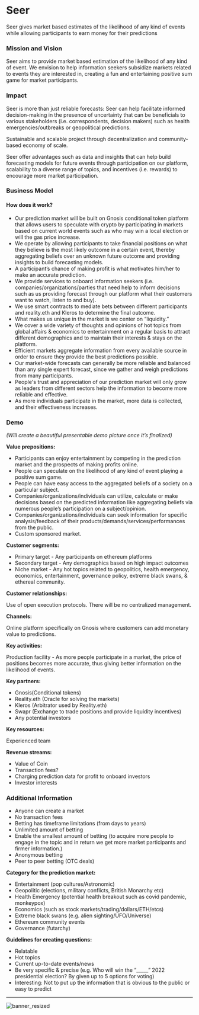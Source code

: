

# Seer
Seer gives market based estimates of the likelihood of any kind of events while allowing participants to earn money for their predictions



### Mission and Vision
Seer aims to provide market based estimation of the likelihood of any kind of event. We envision to help information seekers subsidize markets related to events they are interested in, creating a fun and entertaining positive sum game for market participants.


### Impact
Seer is more than just reliable forecasts: Seer can help facilitate informed decision-making in the presence of uncertainty that can be beneficials to various stakeholders (i.e. correspondents, decision makers) such as health emergencies/outbreaks or geopolitical predictions.  

Sustainable and scalable project through decentralization and community-based economy of scale.

Seer offer advantages such as data and insights that can help build forecasting models for future events through participation on our platform, scalability to a diverse range of topics, and incentives (i.e. rewards) to encourage more market participation.
### Business Model
#### How does it work?
- Our prediction market will be built on Gnosis conditional token platform that allows users to speculate with crypto by participating in markets based on current world events such as who may win a local election or will the gas price increase.
- We operate by allowing participants to take financial positions on what they believe is the most likely outcome in a certain event, thereby aggregating beliefs over an unknown future outcome and providing insights to build forecasting models.
- A participant’s chance of making profit is what motivates him/her to make an accurate prediction.
- We provide services to onboard information seekers (i.e. companies/organizations/parties that need help to inform decisions such as us providing forecast through our platform what their customers want to watch, listen to and buy).
- We use smart contracts to mediate bets between different participants and reality.eth and Kleros to determine the final outcome.
- What makes us unique in the market is we center on “liquidity.”
- We cover a wide variety of thoughts and opinions of hot topics from global affairs & economics to entertainment on a regular basis to attract different demographics and to maintain their interests & stays on the platform.
- Efficient markets aggregate information from every available source in order to ensure they provide the best predictions possible.
- Our market-wide forecasts can generally be more reliable and balanced than any single expert forecast, since we gather and weigh predictions from many participants.
- People's trust and appreciation of our prediction market will only grow as leaders from different sectors help the information to become more reliable and effective.
- As more individuals participate in the market, more data is collected, and their effectiveness increases.

###
### Demo






*(Will create a beautiful presentable demo picture once it’s finalized)*








**Value prepositions:**

- Participants can enjoy entertainment by competing in the prediction market and the prospects of making profits online.
- People can speculate on the likelihood of any kind of event playing a positive sum game.
- People can have easy access to the aggregated beliefs of a society on a particular subject.
- Companies/organizations/individuals can utilize, calculate or make decisions based on the predicted information like aggregating beliefs via numerous people’s participation on a subject/opinion.
- Companies/organizations/individuals can seek information for specific analysis/feedback of their products/demands/services/performances from the public.
- Custom sponsored market.

**Customer segments:** ​​

- Primary target - Any participants on ethereum platforms
- Secondary target - Any demographics based on high impact outcomes
- Niche market - Any hot topics related to geopolitics, health emergency, economics, entertainment, governance policy, extreme black swans, & ethereal community.

**Customer relationships:**

Use of open execution protocols. There will be no centralized management.

**Channels:**

Online platform specifically on Gnosis where customers can add monetary value to predictions.

**Key activities:**

Production facility - As more people participate in a market, the price of positions becomes more accurate, thus giving better information on the likelihood of events.


**Key partners:**

- Gnosis(Conditional tokens)
- Reality.eth (Oracle for solving the markets)
- Kleros (Arbitrator used by Reality.eth)
- Swapr (Exchange to trade positions and provide liquidity incentives)
- Any potential investors

**Key resources:**

Experienced team

**Revenue streams:**

- Value of Coin
- Transaction fees?
- Charging prediction data for profit to onboard investors
- Investor interests


### Additional Information
- Anyone can create a market
- No transaction fees
- Betting has timeframe limitations (from days to years)
- Unlimited amount of betting
- Enable the smallest amount of betting (to acquire more people to engage in the topic and in return we get more market participants and firmer information.)
- Anonymous betting
- Peer to peer betting (OTC deals)

**Category for the prediction market:**

- Entertainment (pop cultures/Astronomic)
- Geopolitic (elections, military conflicts, British Monarchy etc)
- Health Emergency (potential health breakout such as covid pandemic, monkeypox)
- Economics (such as stock markets/trading/dollars/ETH/etcs)
- Extreme black swans (e.g. alien sighting/UFO/Universe)
- Ethereum community events
- Governance (futarchy)

**Guidelines for creating questions:**

- Relatable
- Hot topics
- Current up-to-date events/news
- Be very specific & precise (e.g. Who will win the “\_\_\_\_\_” 2022 presidential election? By given up to 5 options for voting)
- Interesting: Not to put up the information that is obvious to the public or easy to predict
****
![banner_resized](https://user-images.githubusercontent.com/113799257/190891901-5d745776-572b-4a89-a171-e69530eadb07.jpg)
